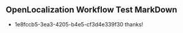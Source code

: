 ## OpenLocalization Workflow Test MarkDown
* 1e8fccb5-3ea3-4205-b4e5-cf3d4e339f30 
thanks!<!--HONumber=Mar16_HO4-->
